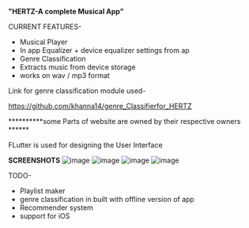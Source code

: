 **"HERTZ-A complete Musical App"**

CURRENT FEATURES-
* Musical Player
* In app Equalizer + device equalizer settings from ap
* Genre Classification
* Extracts music from device storage
* works on wav / mp3 format

Link for genre classification module used-

https://github.com/khanna14/genre_Classifierfor_HERTZ

**********some Parts of website are owned by their respective owners ******

FLutter is used for designing the User Interface

**SCREENSHOTS**
![image](https://user-images.githubusercontent.com/55352426/128133039-5427d511-4a68-4617-9573-4493300121eb.png)
![image](https://user-images.githubusercontent.com/55352426/128132864-07cc4257-4e64-48b0-a783-ab86fda7cc58.png)
![image](https://user-images.githubusercontent.com/55352426/128132922-66452891-8e4e-4f6c-bd82-3902a83000e9.png)
![image](https://user-images.githubusercontent.com/55352426/128133018-0a7aee0b-10c5-4180-a792-a1df42842a78.png)


TODO-
* Playlist maker
* genre classification in built  with offline version of app
* Recommender system
* support for iOS



